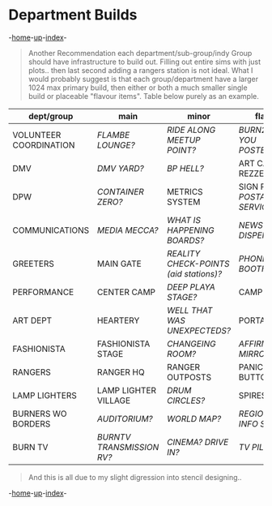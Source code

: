 # Department Builds

-[home](/README.md)-[up](/Draft/Drafts.md)-[index](index.md)-

> Another Recommendation each department/sub-group/indy Group should have infrastructure to build out. Filling out entire sims with just plots.. then last second adding a rangers station is not ideal. What I would probably suggest is that each group/department have a larger 1024 max primary build, then either or both a much smaller single build or placeable "flavour items". Table below purely as an example.

|dept/group|main|minor|flavour|
|---|---|---|---|
|VOLUNTEER COORDINATION|_FLAMBE LOUNGE?_|_RIDE ALONG MEETUP POINT?_|_BURN2 NEEDS YOU POSTERS?_|
|DMV|_DMV YARD?_|_BP HELL?_|ART CAR REZZERS|
|DPW|_CONTAINER ZERO?_|METRICS SYSTEM|SIGN POSTS. _POSTAL SERVICE?_|
|COMMUNICATIONS|_MEDIA MECCA?_|_WHAT IS HAPPENING BOARDS?_|_NEWS PAPER DISPENSORS?_|
|GREETERS|MAIN GATE|_REALITY CHECK-POINTS (aid stations)?_|_PHONE BOOTH?_|
|PERFORMANCE|CENTER CAMP|_DEEP PLAYA STAGE?_|CAMP RADIOS|
|ART DEPT|HEARTERY|_WELL THAT WAS UNEXPECTEDS?_|PORTAPOTTIES|
|FASHIONISTA|FASHIONISTA STAGE|_CHANGEING ROOM?_|_AFFIRMATION MIRRORS?_|
|RANGERS|RANGER HQ|RANGER OUTPOSTS|PANIC BUTTONS|
|LAMP LIGHTERS|LAMP LIGHTER VILLAGE|_DRUM CIRCLES?_|SPIRES|
|BURNERS WO BORDERS|_AUDITORIUM?_|_WORLD MAP?_|_REGIONAL INFO SIGNS?_|
|BURN TV|_BURNTV TRANSMISSION RV?_|_CINEMA? DRIVE IN?_|_TV PILES?_|

> And this is all due to my slight digression into stencil designing..

-[home](/README.md)-[up](/Draft/Drafts.md)-[index](index.md)-
